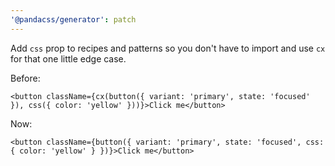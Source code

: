 ```yaml
---
'@pandacss/generator': patch
---
```


Add `css` prop to recipes and patterns so you don't have to import and use `cx` for that one little edge case.

Before:

```tsx
<button className={cx(button({ variant: 'primary', state: 'focused' }), css({ color: 'yellow' }))}>Click me</button>
```

Now:

```tsx
<button className={button({ variant: 'primary', state: 'focused', css: { color: 'yellow' } })}>Click me</button>
```
